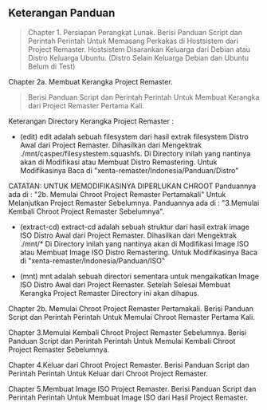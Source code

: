 Keterangan Panduan
---
> Chapter 1. Persiapan Perangkat Lunak.
Berisi Panduan Script dan Perintah Perintah Untuk Memasang Perkakas di
Hostsistem dari Project Remaster. Hostsistem Disarankan Keluarga dari
Debian atau Distro Keluarga Ubuntu. (Distro Selain Keluarga Debian dan 
Ubuntu Belum di Test)

Chapter 2a. Membuat Kerangka Project Remaster.
> Berisi Panduan Script dan Perintah Perintah Untuk Membuat Kerangka dari
Project Remaster Pertama Kali. 

Keterangan Directory Kerangka Project Remaster :
* (edit)
edit adalah sebuah filesystem dari hasil extrak filesystem Distro
Awal dari Project Remaster. Dihasilkan dari Mengektrak 
./mnt/casper/filesystestem.squashfs.
Di Directory inilah yang nantinya akan di Modifikasi atau Membuat
Distro Remastering. 
Untuk Modifikasinya Baca di "xenta-remaster/Indonesia/Panduan/Distro"

CATATAN: UNTUK MEMODIFIKASINYA DIPERLUKAN CHROOT
Panduannya ada di : 
"2b. Memulai Chroot Project Remaster Pertamakali"
Untuk Melanjutkan Project Remaster Sebelumnya.
Panduannya ada di :
"3.Memulai Kembali Chroot Project Remaster Sebelumnya".

* (extract-cd)
extract-cd adalah sebuah struktur dari hasil extrak image ISO Distro
Awal dari Project Remaster. Dihasilkan dari Mengektrak 
./mnt/*
Di Directory inilah yang nantinya akan di Modifikasi Image ISO
atau Membuat Image ISO Distro Remastering. 
Untuk Modifikasinya Baca di "xenta-remaster/Indonesia/Panduan/ISO"

* (mnt)
mnt adalah sebuah directori sementara untuk mengaikatkan Image ISO Distro
Awal dari Project Remaster. Setelah Selesai Membuat Kerangka Project Remaster
Directory ini akan dihapus.

Chapter 2b. Memulai Chroot Project Remaster Pertamakali.
Berisi Panduan Script dan Perintah Perintah Untuk Memulai Chroot Remaster 
Pertama Kali.

Chapter 3.Memulai Kembali Chroot Project Remaster Sebelumnya.
Berisi Panduan Script dan Perintah Perintah Untuk Memulai Kembali Chroot 
Project Remaster Sebelumnya.

Chapter 4.Keluar dari Chroot Project Remaster.
Berisi Panduan Script dan Perintah Perintah Untuk Keluar dari Chroot 
Project Remaster.

Chapter 5.Membuat Image ISO Project Remaster.
Berisi Panduan Script dan Perintah Perintah Untuk Membuat Image ISO
dari Hasil Project Remaster.


